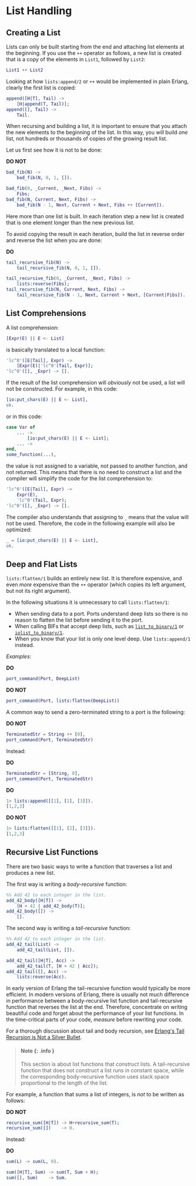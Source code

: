 <!--
%CopyrightBegin%

SPDX-License-Identifier: Apache-2.0

Copyright Ericsson AB 2023-2024. All Rights Reserved.

Licensed under the Apache License, Version 2.0 (the "License");
you may not use this file except in compliance with the License.
You may obtain a copy of the License at

    http://www.apache.org/licenses/LICENSE-2.0

Unless required by applicable law or agreed to in writing, software
distributed under the License is distributed on an "AS IS" BASIS,
WITHOUT WARRANTIES OR CONDITIONS OF ANY KIND, either express or implied.
See the License for the specific language governing permissions and
limitations under the License.

%CopyrightEnd%
-->
# List Handling

## Creating a List

Lists can only be built starting from the end and attaching list elements at the
beginning. If you use the `++` operator as follows, a new list is created that
is a copy of the elements in `List1`, followed by `List2`:

```erlang
List1 ++ List2
```

Looking at how `lists:append/2` or `++` would be implemented in plain Erlang,
clearly the first list is copied:

```erlang
append([H|T], Tail) ->
    [H|append(T, Tail)];
append([], Tail) ->
    Tail.
```

When recursing and building a list, it is important to ensure that you attach
the new elements to the beginning of the list. In this way, you will build _one_
list, not hundreds or thousands of copies of the growing result list.

Let us first see how it is not to be done:

**DO NOT**

```erlang
bad_fib(N) ->
    bad_fib(N, 0, 1, []).

bad_fib(0, _Current, _Next, Fibs) ->
    Fibs;
bad_fib(N, Current, Next, Fibs) ->
    bad_fib(N - 1, Next, Current + Next, Fibs ++ [Current]).
```

Here more than one list is built. In each iteration step a new list is created
that is one element longer than the new previous list.

To avoid copying the result in each iteration, build the list in reverse order
and reverse the list when you are done:

**DO**

```erlang
tail_recursive_fib(N) ->
    tail_recursive_fib(N, 0, 1, []).

tail_recursive_fib(0, _Current, _Next, Fibs) ->
    lists:reverse(Fibs);
tail_recursive_fib(N, Current, Next, Fibs) ->
    tail_recursive_fib(N - 1, Next, Current + Next, [Current|Fibs]).
```

## List Comprehensions

A list comprehension:

```erlang
[Expr(E) || E <- List]
```

is basically translated to a local function:

```erlang
'lc^0'([E|Tail], Expr) ->
    [Expr(E)|'lc^0'(Tail, Expr)];
'lc^0'([], _Expr) -> [].
```

If the result of the list comprehension will _obviously_ not be used, a list
will not be constructed. For example, in this code:

```erlang
[io:put_chars(E) || E <- List],
ok.
```

or in this code:

```erlang
case Var of
    ... ->
        [io:put_chars(E) || E <- List];
    ... ->
end,
some_function(...),
```

the value is not assigned to a variable, not passed to another function, and not
returned. This means that there is no need to construct a list and the compiler
will simplify the code for the list comprehension to:

```erlang
'lc^0'([E|Tail], Expr) ->
    Expr(E),
    'lc^0'(Tail, Expr);
'lc^0'([], _Expr) -> [].
```

The compiler also understands that assigning to `_` means that the value will
not be used. Therefore, the code in the following example will also be optimized:

```erlang
_ = [io:put_chars(E) || E <- List],
ok.
```

## Deep and Flat Lists

`lists:flatten/1` builds an entirely new list. It is therefore expensive, and
even _more_ expensive than the `++` operator (which copies its left argument,
but not its right argument).

In the following situations it is unnecessary to call `lists:flatten/1`:

- When sending data to a port. Ports understand deep lists so there is no reason
  to flatten the list before sending it to the port.
- When calling BIFs that accept deep lists, such as
  [`list_to_binary/1`](`erlang:list_to_binary/1`) or
  [`iolist_to_binary/1`](`erlang:iolist_to_binary/1`).
- When you know that your list is only one level deep. Use `lists:append/1`
  instead.

_Examples:_

**DO**

```erlang
port_command(Port, DeepList)
```

**DO NOT**

```erlang
port_command(Port, lists:flatten(DeepList))
```

A common way to send a zero-terminated string to a port is the following:

**DO NOT**

```erlang
TerminatedStr = String ++ [0],
port_command(Port, TerminatedStr)
```

Instead:

**DO**

```erlang
TerminatedStr = [String, 0],
port_command(Port, TerminatedStr)
```

**DO**

```erlang
1> lists:append([[1], [2], [3]]).
[1,2,3]
```

**DO NOT**

```erlang
1> lists:flatten([[1], [2], [3]]).
[1,2,3]
```

## Recursive List Functions

There are two basic ways to write a function that traverses a list and
produces a new list.

The first way is writing a *body-recursive* function:

```erlang
%% Add 42 to each integer in the list.
add_42_body([H|T]) ->
    [H + 42 | add_42_body(T)];
add_42_body([]) ->
    [].
```

The second way is writing a *tail-recursive* function:

```erlang
%% Add 42 to each integer in the list.
add_42_tail(List) ->
    add_42_tail(List, []).

add_42_tail([H|T], Acc) ->
    add_42_tail(T, [H + 42 | Acc]);
add_42_tail([], Acc) ->
    lists:reverse(Acc).
```

In early version of Erlang the tail-recursive function would typically
be more efficient. In modern versions of Erlang, there is usually not
much difference in performance between a body-recursive list function and
tail-recursive function that reverses the list at the end. Therefore,
concentrate on writing beautiful code and forget about the performance
of your list functions. In the time-critical parts of your code,
_measure_ before rewriting your code.

For a thorough discussion about tail and body recursion, see
[Erlang's Tail Recursion is Not a Silver Bullet](http://ferd.ca/erlang-s-tail-recursion-is-not-a-silver-bullet.html).

> #### Note {: .info }
>
> This section is about list functions that _construct_ lists. A tail-recursive
> function that does not construct a list runs in constant space, while the
> corresponding body-recursive function uses stack space proportional to the
> length of the list.

For example, a function that sums a list of integers, is _not_ to be written as
follows:

**DO NOT**

```erlang
recursive_sum([H|T]) -> H+recursive_sum(T);
recursive_sum([])    -> 0.
```

Instead:

**DO**

```erlang
sum(L) -> sum(L, 0).

sum([H|T], Sum) -> sum(T, Sum + H);
sum([], Sum)    -> Sum.
```
